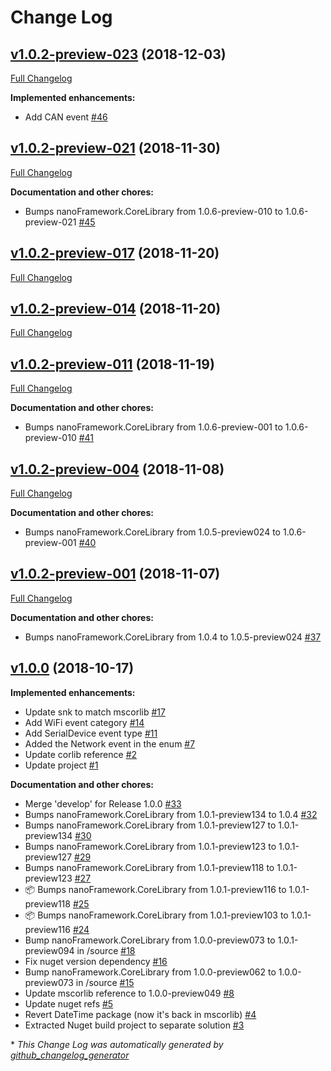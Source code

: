 # Change Log

## [v1.0.2-preview-023](https://github.com/nanoframework/lib-nanoFramework.Runtime.Events/tree/v1.0.2-preview-023) (2018-12-03)
[Full Changelog](https://github.com/nanoframework/lib-nanoFramework.Runtime.Events/compare/v1.0.2-preview-021...v1.0.2-preview-023)

**Implemented enhancements:**

- Add CAN event [\#46](https://github.com/nanoframework/lib-nanoFramework.Runtime.Events/pull/46)

## [v1.0.2-preview-021](https://github.com/nanoframework/lib-nanoFramework.Runtime.Events/tree/v1.0.2-preview-021) (2018-11-30)
[Full Changelog](https://github.com/nanoframework/lib-nanoFramework.Runtime.Events/compare/v1.0.2-preview-017...v1.0.2-preview-021)

**Documentation and other chores:**

- Bumps nanoFramework.CoreLibrary from 1.0.6-preview-010 to 1.0.6-preview-021 [\#45](https://github.com/nanoframework/lib-nanoFramework.Runtime.Events/pull/45)

## [v1.0.2-preview-017](https://github.com/nanoframework/lib-nanoFramework.Runtime.Events/tree/v1.0.2-preview-017) (2018-11-20)
[Full Changelog](https://github.com/nanoframework/lib-nanoFramework.Runtime.Events/compare/v1.0.2-preview-014...v1.0.2-preview-017)

## [v1.0.2-preview-014](https://github.com/nanoframework/lib-nanoFramework.Runtime.Events/tree/v1.0.2-preview-014) (2018-11-20)
[Full Changelog](https://github.com/nanoframework/lib-nanoFramework.Runtime.Events/compare/v1.0.2-preview-011...v1.0.2-preview-014)

## [v1.0.2-preview-011](https://github.com/nanoframework/lib-nanoFramework.Runtime.Events/tree/v1.0.2-preview-011) (2018-11-19)
[Full Changelog](https://github.com/nanoframework/lib-nanoFramework.Runtime.Events/compare/v1.0.2-preview-004...v1.0.2-preview-011)

**Documentation and other chores:**

- Bumps nanoFramework.CoreLibrary from 1.0.6-preview-001 to 1.0.6-preview-010 [\#41](https://github.com/nanoframework/lib-nanoFramework.Runtime.Events/pull/41)

## [v1.0.2-preview-004](https://github.com/nanoframework/lib-nanoFramework.Runtime.Events/tree/v1.0.2-preview-004) (2018-11-08)
[Full Changelog](https://github.com/nanoframework/lib-nanoFramework.Runtime.Events/compare/v1.0.2-preview-001...v1.0.2-preview-004)

**Documentation and other chores:**

- Bumps nanoFramework.CoreLibrary from 1.0.5-preview024 to 1.0.6-preview-001 [\#40](https://github.com/nanoframework/lib-nanoFramework.Runtime.Events/pull/40)

## [v1.0.2-preview-001](https://github.com/nanoframework/lib-nanoFramework.Runtime.Events/tree/v1.0.2-preview-001) (2018-11-07)
[Full Changelog](https://github.com/nanoframework/lib-nanoFramework.Runtime.Events/compare/v1.0.0...v1.0.2-preview-001)

**Documentation and other chores:**

- Bumps nanoFramework.CoreLibrary from 1.0.4 to 1.0.5-preview024 [\#37](https://github.com/nanoframework/lib-nanoFramework.Runtime.Events/pull/37)

## [v1.0.0](https://github.com/nanoframework/lib-nanoFramework.Runtime.Events/tree/v1.0.0) (2018-10-17)
**Implemented enhancements:**

- Update snk to match mscorlib [\#17](https://github.com/nanoframework/lib-nanoFramework.Runtime.Events/pull/17)
- Add WiFi event category [\#14](https://github.com/nanoframework/lib-nanoFramework.Runtime.Events/pull/14)
- Add SerialDevice event type [\#11](https://github.com/nanoframework/lib-nanoFramework.Runtime.Events/pull/11)
- Added the Network event in the enum [\#7](https://github.com/nanoframework/lib-nanoFramework.Runtime.Events/pull/7)
- Update corlib reference [\#2](https://github.com/nanoframework/lib-nanoFramework.Runtime.Events/pull/2)
- Update project [\#1](https://github.com/nanoframework/lib-nanoFramework.Runtime.Events/pull/1)

**Documentation and other chores:**

- Merge 'develop' for Release 1.0.0 [\#33](https://github.com/nanoframework/lib-nanoFramework.Runtime.Events/pull/33)
- Bumps nanoFramework.CoreLibrary from 1.0.1-preview134 to 1.0.4 [\#32](https://github.com/nanoframework/lib-nanoFramework.Runtime.Events/pull/32)
- Bumps nanoFramework.CoreLibrary from 1.0.1-preview127 to 1.0.1-preview134 [\#30](https://github.com/nanoframework/lib-nanoFramework.Runtime.Events/pull/30)
- Bumps nanoFramework.CoreLibrary from 1.0.1-preview123 to 1.0.1-preview127 [\#29](https://github.com/nanoframework/lib-nanoFramework.Runtime.Events/pull/29)
- Bumps nanoFramework.CoreLibrary from 1.0.1-preview118 to 1.0.1-preview123 [\#27](https://github.com/nanoframework/lib-nanoFramework.Runtime.Events/pull/27)
- 📦 Bumps nanoFramework.CoreLibrary from 1.0.1-preview116 to 1.0.1-preview118 [\#25](https://github.com/nanoframework/lib-nanoFramework.Runtime.Events/pull/25)
- 📦 Bumps nanoFramework.CoreLibrary from 1.0.1-preview103 to 1.0.1-preview116 [\#24](https://github.com/nanoframework/lib-nanoFramework.Runtime.Events/pull/24)
- Bump nanoFramework.CoreLibrary from 1.0.0-preview073 to 1.0.1-preview094 in /source [\#18](https://github.com/nanoframework/lib-nanoFramework.Runtime.Events/pull/18)
- Fix nuget version dependency [\#16](https://github.com/nanoframework/lib-nanoFramework.Runtime.Events/pull/16)
- Bump nanoFramework.CoreLibrary from 1.0.0-preview062 to 1.0.0-preview073 in /source [\#15](https://github.com/nanoframework/lib-nanoFramework.Runtime.Events/pull/15)
- Update mscorlib reference to 1.0.0-preview049 [\#8](https://github.com/nanoframework/lib-nanoFramework.Runtime.Events/pull/8)
- Update nuget refs [\#5](https://github.com/nanoframework/lib-nanoFramework.Runtime.Events/pull/5)
- Revert DateTime package \(now it's back in mscorlib\) [\#4](https://github.com/nanoframework/lib-nanoFramework.Runtime.Events/pull/4)
- Extracted Nuget build project to separate solution [\#3](https://github.com/nanoframework/lib-nanoFramework.Runtime.Events/pull/3)



\* *This Change Log was automatically generated by [github_changelog_generator](https://github.com/skywinder/Github-Changelog-Generator)*